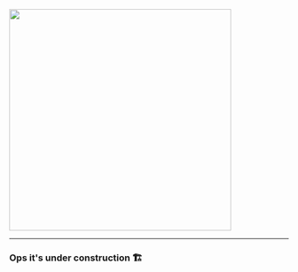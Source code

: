 <img src="https://github.com/manu-eu/manu-eu/blob/master/assets/cyborg-2.png" width="400" />

-------------------

### Ops it's under construction :building_construction: